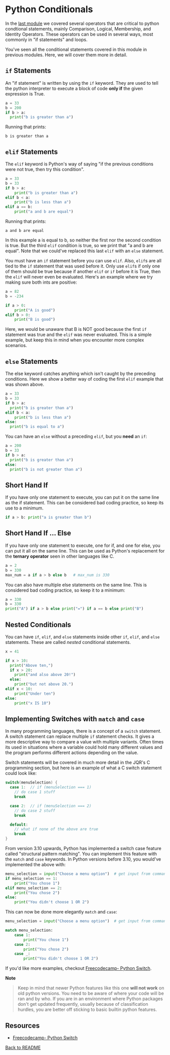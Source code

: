# Python Conditionals


In the [last module](../1.04_operators/operators.md) we covered several operators that are critical to python condtional statements, mainly Comparison, Logical, Membership, and Identity Operators. These operators can be used in several ways, most commonly in "if statements" and loops.

You've seen all the conditional statements covered in this module in previous modules. Here, we will cover them more in detail.


## `if` Statements

An "if statement" is written by using the `if` keyword. They are used to tell the python interpreter to execute a block of code **only if** the given expression is True.
```py
a = 33  
b = 200  
if b > a:  
  print("b is greater than a")
```

Running that prints:
```
b is greater than a
```

## `elif` Statements

The `elif` keyword is Python's way of saying "if the previous conditions were not true, then try this condition".
```py
a = 33  
b = 33  
if b > a:  
    print("b is greater than a")
elif b < a:
    print("b is less than a")
elif a == b:  
    print("a and b are equal")
```
Running that prints:
```
a and b are equal
```
In this example a is equal to b, so neither the first nor the second condition is true. But the third `elif` condition is true, so we print that "a and b are equal". Note that we could've replaced this last `elif` with an `else` statement.

You must have an `if` statement before you can use `elif`. Also, `elif`s are all tied to the `if` statement that was used before it. Only use `elif`s if only one of them should be true because if another `elif` or `if` before it is True, then the `elif` will never even be evaluated. Here's an example where we try making sure both ints are positive:
```py
a = 82
b = -234

if a > 0:
    print("A is good")
elif b > 0:
    print("B is good")
```

Here, we would be unaware that B is NOT good because the first `if` statement was true and the `elif` was never evaluated. This is a simple example, but keep this in mind when you encounter more complex scenarios.


## `else` Statements

The else keyword catches anything which isn't caught by the preceding conditions. Here we show a better way of coding the first `elif` example that was shown above.
```py
a = 33
b = 33  
if b > a:  
  print("b is greater than a")  
elif b < a:
    print("b is less than a") 
else:  
  print("b is equal to a")  
```

You can have an `else` without a preceding `elif`, but you **need** an `if`:
```py
a = 200  
b = 33  
if b > a:  
  print("b is greater than a")  
else:  
  print("b is not greater than a")  
```


## Short Hand If

If you have only one statement to execute, you can put it on the same line as the if statement. This can be considered bad coding practice, so keep its use to a minimum.
```py
if a > b: print("a is greater than b")
```


## Short Hand If ... Else

If you have only one statement to execute, one for if, and one for else, you can put it all on the same line. This can be used as Python's replacement for the **ternary operator** seen in other languages like C.
```py
a = 2  
b = 330  
max_num = a if a > b else b   # max_num is 330
```

You can also have multiple else statements on the same line. This is considered bad coding practice, so keep it to a minimum:
```py
a = 330  
b = 330  
print("A") if a > b else print("=") if a == b else print("B")
```


## Nested Conditionals

You can have `if`, `elif`, and `else` statements inside other `if`, `elif`, and `else` statements. These are called _nested_ conditional statements.
```py
x = 41

if x > 10:  
  print("Above ten,")  
  if x > 20:  
    print("and also above 20!")  
  else:  
    print("but not above 20.")
elif x < 10:
    print("Under ten")
else:
    print("x IS 10")
```

## Implementing Switches with `match` and `case` 

In many programming languages, there is a concept of a `switch` statement. A switch statement can replace multiple `if` statement checks. It gives a more descriptive way to compare a value with multiple variants. Often times its used in situations where a variable could hold many different values and the program performs different actions depending on the value. 

Switch statements will be covered in much more detail in the JQR's C programming section, but here is an example of what a C switch statement could look like:
```c
switch(menuSelection) {
  case 1:  // if (menuSelection === 1)
    // do case 1 stuff
    break

  case 2:  // if (menuSelection === 2)
    // do case 2 stuff
    break

  default:
    // what if none of the above are true
    break
}
```

From version 3.10 upwards, Python has implemented a switch case feature called "structural pattern matching". You can implement this feature with the `match` and `case` keywords. In Python versions before 3.10, you would've implemented the above with:
```py
menu_selection = input("Choose a menu option")  # get input from command line from user
if menu_selection == 1:
    print("You chose 1")
elif menu_selection == 2:
    print("You chose 2")
else:
    print("You didn't choose 1 OR 2")
```

This can now be done more elegantly `match` and `case`:
```py
menu_selection = input("Choose a menu option")  # get input from command line from user

match menu_selection:
    case 1:
        print("You chose 1")
    case 2:
        print("You chose 2")
    case _:
        print("You didn't choose 1 OR 2")
```

If you'd like more examples, checkout [Freecodecamp- Python Switch](https://www.freecodecamp.org/news/python-switch-statement-switch-case-example/).

**Note**
> Keep in mind that newer Python features like this one **will not work** on old python versions. You need to be aware of where your code will be ran and by who. If you are in an environment where Python packages don't get updated frequently, usually because of classification hurdles, you are better off sticking to basic builtin python features.

## Resources

- [Freecodecamp- Python Switch](https://www.freecodecamp.org/news/python-switch-statement-switch-case-example/)

[Back to README](README.md)
